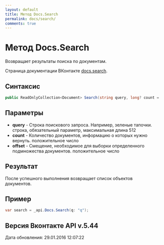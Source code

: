 ```yaml
---
layout: default
title: Метод Docs.Search
permalink: docs/search/
comments: true
---
```

# Метод Docs.Search
Возвращает результаты поиска по документам.

Страница документации ВКонтакте [docs.search](https://vk.com/dev/docs.search).

## Синтаксис
``` csharp
public ReadOnlyCollection<Document> Search(string query, long? count = null, long? offset = null)
```

## Параметры
+ **query** - Строка поискового запроса. Например, зеленые тапочки. строка, обязательный параметр, максимальная длина 512
+ **count** - Количество документов, информацию о которых нужно вернуть. положительное число
+ **offset** - Смещение, необходимое для выборки определенного подмножества документов. положительное число

## Результат
После успешного выполнения возвращает список объектов документов.

## Пример
``` csharp
var search = _api.Docs.Search(q: "q");
```

## Версия Вконтакте API v.5.44
Дата обновления: 29.01.2016 12:07:22
